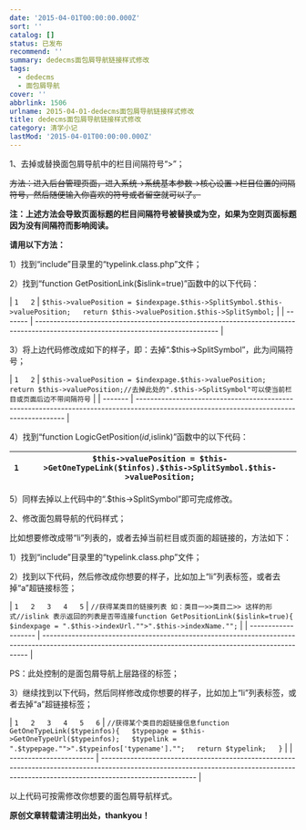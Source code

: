 ```yaml
---
date: '2015-04-01T00:00:00.000Z'
sort: ''
catalog: []
status: 已发布
recommend: ''
summary: dedecms面包屑导航链接样式修改
tags:
  - dedecms
  - 面包屑导航
cover: ''
abbrlink: 1506
urlname: 2015-04-01-dedecms面包屑导航链接样式修改
title: dedecms面包屑导航链接样式修改
category: 清学小记
lastMod: '2015-04-01T00:00:00.000Z'
---
```


1、去掉或替换面包屑导航中的栏目间隔符号“>”；


~~方法：进入后台管理页面，进入系统→系统基本参数→核心设置→栏目位置的间隔符号，然后随便输入你喜欢的符号或者留空就可以了。~~


**注：上述方法会导致页面标题的栏目间隔符号被替换或为空，如果为空则页面标题因为没有间隔符而影响阅读。**


**请用以下方法：**


1）找到“include”目录里的“typelink.class.php”文件；


2）找到“function GetPositionLink($islink=true)”函数中的以下代码：


| `1  
2` | `$this->valuePosition = $indexpage.$this->SplitSymbol.$this->valuePosition;  
  return $this->valuePosition.$this->SplitSymbol;` |
| ------- | -------------------------------------------------------------------------------------------------------------------------------- |


3）将上边代码修改成如下的样子，即：去掉“.$this->SplitSymbol”，此为间隔符号；


| `1  
2` | `$this->valuePosition = $indexpage.$this->valuePosition;  
  return $this->valuePosition;//去掉此处的".$this->SplitSymbol"可以使当前栏目或页面后边不带间隔符号` |
| ------- | ---------------------------------------------------------------------------------------------------------------------------------------- |


4）找到“function LogicGetPosition(_id_,islink)”函数中的以下代码：


| `1` | `$this->valuePosition = $this->GetOneTypeLink($tinfos).$this->SplitSymbol.$this->valuePosition;` |
| --- | ------------------------------------------------------------------------------------------------ |


5）同样去掉以上代码中的“.$this->SplitSymbol”即可完成修改。


2、修改面包屑导航的代码样式；


比如想要修改成带“li”列表的，或者去掉当前栏目或页面的超链接的，方法如下：


1）找到“include”目录里的“typelink.class.php”文件；


2）找到以下代码，然后修改成你想要的样子，比如加上“li”列表标签，或者去掉“a”超链接标签；


| `1  
2  
3  
4  
5` | `//获得某类目的链接列表 如：类目一>>类目二>> 这样的形式//islink 表示返回的列表是否带连接function GetPositionLink($islink=true){  
$indexpage = ".$this->indexUrl."">".$this->indexName."";` |
| ------------------- | -------------------------------------------------------------------------------------------------------------------------------------------------------- |


PS：此处控制的是面包屑导航上层路径的标签；


3）继续找到以下代码，然后同样修改成你想要的样子，比如加上“li”列表标签，或者去掉“a”超链接标签；


| `1  
2  
3  
4  
5  
6` | `//获得某个类目的超链接信息function GetOneTypeLink($typeinfos){  
$typepage = $this->GetOneTypeUrl($typeinfos);  
$typelink = ".$typepage."">".$typeinfos['typename']."";  
return $typelink;  
}` |
| ----------------------- | -------------------------------------------------------------------------------------------------------------------------------------------------------------------------------------- |


以上代码可按需修改你想要的面包屑导航样式。


**原创文章转载请注明出处，thankyou！**

